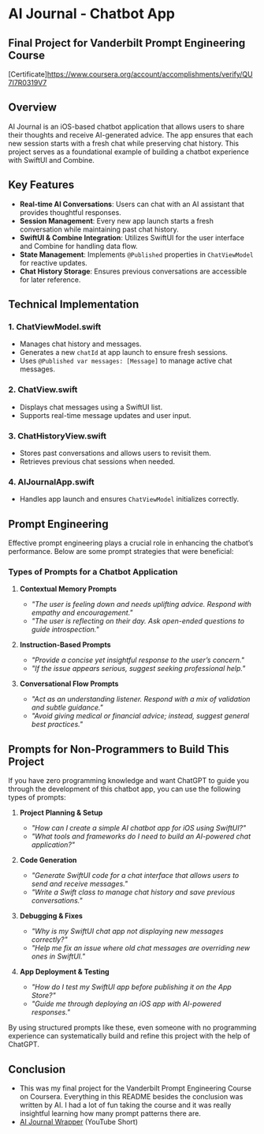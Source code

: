 # AI Journal - Chatbot App
## Final Project for Vanderbilt Prompt Engineering Course
[Certificate]https://www.coursera.org/account/accomplishments/verify/QU7I7R0319V7

## Overview
AI Journal is an iOS-based chatbot application that allows users to share their thoughts and receive AI-generated advice. The app ensures that each new session starts with a fresh chat while preserving chat history. This project serves as a foundational example of building a chatbot experience with SwiftUI and Combine.

## Key Features
- **Real-time AI Conversations**: Users can chat with an AI assistant that provides thoughtful responses.
- **Session Management**: Every new app launch starts a fresh conversation while maintaining past chat history.
- **SwiftUI & Combine Integration**: Utilizes SwiftUI for the user interface and Combine for handling data flow.
- **State Management**: Implements `@Published` properties in `ChatViewModel` for reactive updates.
- **Chat History Storage**: Ensures previous conversations are accessible for later reference.

## Technical Implementation
### 1. **ChatViewModel.swift**
- Manages chat history and messages.
- Generates a new `chatId` at app launch to ensure fresh sessions.
- Uses `@Published var messages: [Message]` to manage active chat messages.

### 2. **ChatView.swift**
- Displays chat messages using a SwiftUI list.
- Supports real-time message updates and user input.

### 3. **ChatHistoryView.swift**
- Stores past conversations and allows users to revisit them.
- Retrieves previous chat sessions when needed.

### 4. **AIJournalApp.swift**
- Handles app launch and ensures `ChatViewModel` initializes correctly.

## Prompt Engineering
Effective prompt engineering plays a crucial role in enhancing the chatbot’s performance. Below are some prompt strategies that were beneficial:

### **Types of Prompts for a Chatbot Application**
1. **Contextual Memory Prompts**
   - _"The user is feeling down and needs uplifting advice. Respond with empathy and encouragement."_
   - _"The user is reflecting on their day. Ask open-ended questions to guide introspection."_

2. **Instruction-Based Prompts**
   - _"Provide a concise yet insightful response to the user’s concern."_
   - _"If the issue appears serious, suggest seeking professional help."_

3. **Conversational Flow Prompts**
   - _"Act as an understanding listener. Respond with a mix of validation and subtle guidance."_
   - _"Avoid giving medical or financial advice; instead, suggest general best practices."_

## Prompts for Non-Programmers to Build This Project
If you have zero programming knowledge and want ChatGPT to guide you through the development of this chatbot app, you can use the following types of prompts:

1. **Project Planning & Setup**
   - _"How can I create a simple AI chatbot app for iOS using SwiftUI?"_
   - _"What tools and frameworks do I need to build an AI-powered chat application?"_

2. **Code Generation**
   - _"Generate SwiftUI code for a chat interface that allows users to send and receive messages."_
   - _"Write a Swift class to manage chat history and save previous conversations."_

3. **Debugging & Fixes**
   - _"Why is my SwiftUI chat app not displaying new messages correctly?"_
   - _"Help me fix an issue where old chat messages are overriding new ones in SwiftUI."_

4. **App Deployment & Testing**
   - _"How do I test my SwiftUI app before publishing it on the App Store?"_
   - _"Guide me through deploying an iOS app with AI-powered responses."_

By using structured prompts like these, even someone with no programming experience can systematically build and refine this project with the help of ChatGPT.


## Conclusion
- This was my final project for the Vanderbilt Prompt Engineering Course on Coursera. Everything in this README besides the conclusion was written by AI. I had a lot of fun taking the course and it was really insightful learning how many prompt patterns there are. 
- [AI Journal Wrapper](https://youtube.com/shorts/OKw7t9EgkH0?feature=share) (YouTube Short)
